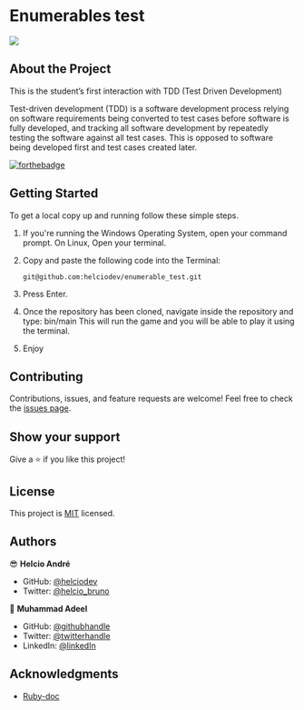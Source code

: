 

# Enumerables test

![](https://img.shields.io/badge/Microverse-blueviolet)

## About the Project

<p>This is the student’s first interaction with TDD (Test Driven Development)</p>
<p>Test-driven development (TDD) is a software development process relying on software requirements being converted to test cases before software is fully developed, and tracking all software development by repeatedly testing the software against all test cases. This is opposed to software being developed first and test cases created later.</p>


[![forthebadge](https://forthebadge.com/images/badges/made-with-ruby.svg)](https://forthebadge.com)

## Getting Started

To get a local copy up and running follow these simple steps.

1. If you're running the Windows Operating System, open your command prompt. On Linux, Open your terminal.

2. Copy and paste the following code into the Terminal:

   `git@github.com:helciodev/enumerable_test.git`

3. Press Enter.

4. Once the repository has been cloned, navigate inside the repository and type: bin/main This will run the game and you will be able to play it using the terminal.

5. Enjoy

## Contributing

Contributions, issues, and feature requests are welcome!
Feel free to check the [issues page](https://github.com/helciodev/enumerable_test/issues).

## Show your support

Give a ⭐️ if you like this project!

## License

This project is [MIT](https://github.com/helciodev/enumerable_test/blob/development/LICENSE) licensed.

## Authors


😎 **Helcio André**

- GitHub: [@helciodev](https://github.com/helciodev)
- Twitter: [@helcio_bruno](https://twitter.com/helcio_bruno)

👤 **Muhammad Adeel**
- GitHub: [@githubhandle](https://github.com/bashforger)
- Twitter: [@twitterhandle](https://twitter.com/bashforge)
- LinkedIn: [@linkedIn](https://www.linkedin.com/in/muhammad-adeel-danish/)

## Acknowledgments

- [Ruby-doc](https://ruby-doc.org/core-2.6.5)

